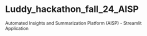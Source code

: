# Luddy_hackathon_fall_24_AISP
Automated Insights and Summarization Platform (AISP) - Streamlit Application
